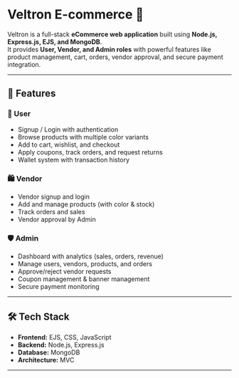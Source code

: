 # Veltron E-commerce 🛒

Veltron is a full-stack **eCommerce web application** built using **Node.js, Express.js, EJS, and MongoDB**.  
It provides **User, Vendor, and Admin roles** with powerful features like product management, cart, orders, vendor approval, and secure payment integration.

---

## 🚀 Features

### 👤 User

- Signup / Login with authentication
- Browse products with multiple color variants
- Add to cart, wishlist, and checkout
- Apply coupons, track orders, and request returns
- Wallet system with transaction history

### 🛍 Vendor

- Vendor signup and login
- Add and manage products (with color & stock)
- Track orders and sales
- Vendor approval by Admin

### 🛡 Admin

- Dashboard with analytics (sales, orders, revenue)
- Manage users, vendors, products, and orders
- Approve/reject vendor requests
- Coupon management & banner management
- Secure payment monitoring

---

## 🛠 Tech Stack

- **Frontend:** EJS, CSS, JavaScript
- **Backend:** Node.js, Express.js
- **Database:** MongoDB
- **Architecture:** MVC

---
